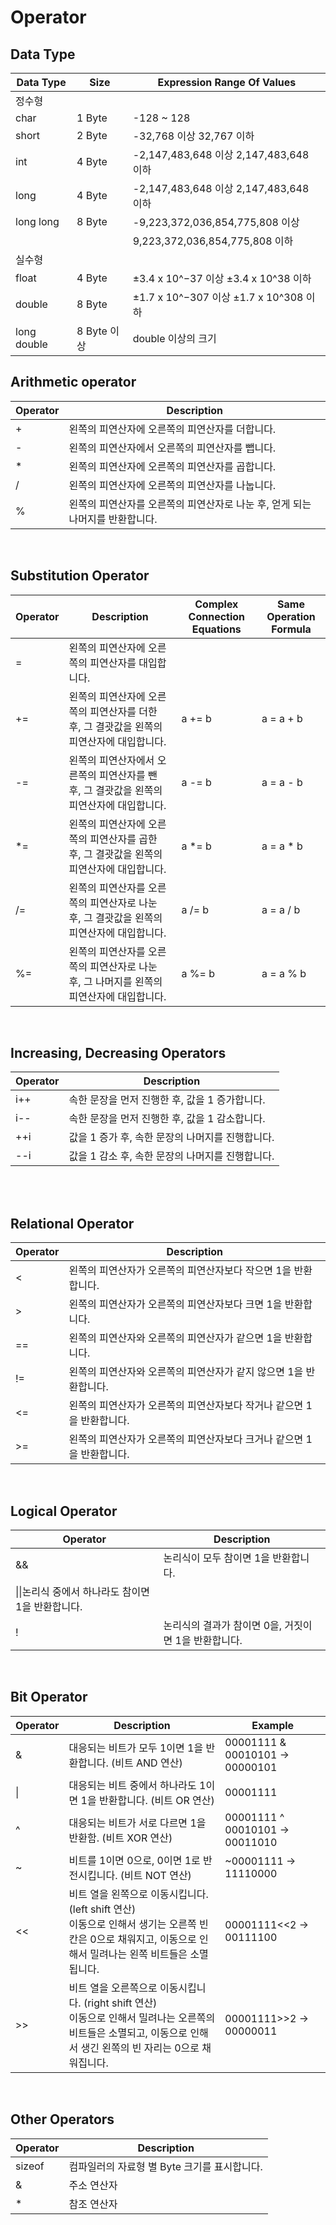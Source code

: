 # Operator

## Data Type
|Data Type|Size|Expression Range Of Values|
|---|---|---|
|정수형|
|char| 1 Byte|-128 ~ 128|
|short|2 Byte|-32,768 이상 32,767 이하|
|int|4 Byte|-2,147,483,648 이상 2,147,483,648 이하|
|long|4 Byte| -2,147,483,648 이상 2,147,483,648 이하|
|long long|8 Byte|-9,223,372,036,854,775,808 이상|
||| 9,223,372,036,854,775,808 이하|
|실수형||
|float|4 Byte|±3.4 x 10^−37 이상 ±3.4 x 10^38 이하|
|double|8 Byte|±1.7 x 10^−307 이상 ±1.7 x 10^308 이하|
|long double| 8 Byte 이상|double 이상의 크기|


## Arithmetic operator
|Operator|Description|
|---|---|
|+|왼쪽의 피연산자에 오른쪽의 피연산자를 더합니다.|
|-|왼쪽의 피연산자에서 오른쪽의 피연산자를 뺍니다.|
|*|왼쪽의 피연산자에 오른쪽의 피연산자를 곱합니다.|
|/|왼쪽의 피연산자에 오른쪽의 피연산자를 나눕니다.|
|%|왼쪽의 피연산자를 오른쪽의 피연산자로 나눈 후, 얻게 되는 나머지를 반환합니다.|

<br>

## Substitution Operator
|Operator|Description|Complex Connection Equations|Same Operation Formula|
|---|---|---|---|
|=|왼쪽의 피연산자에 오른쪽의 피연산자를 대입합니다.|
|+=|왼쪽의 피연산자에 오른쪽의 피연산자를 더한 후, 그 결괏값을 왼쪽의 피연산자에 대입합니다.|a += b|a = a + b|
|-=|왼쪽의 피연산자에서 오른쪽의 피연산자를 뺀 후, 그 결괏값을 왼쪽의 피연산자에 대입합니다.|a -= b|a = a - b|
|*=|왼쪽의 피연산자에 오른쪽의 피연산자를 곱한 후, 그 결괏값을 왼쪽의 피연산자에 대입합니다.|a *= b|a = a * b|
|/=|왼쪽의 피연산자를 오른쪽의 피연산자로 나눈 후, 그 결괏값을 왼쪽의 피연산자에 대입합니다.|a /= b|a = a / b|
|%=|왼쪽의 피연산자를 오른쪽의 피연산자로 나눈 후, 그 나머지를 왼쪽의 피연산자에 대입합니다.|a %= b|a = a % b|

<br>

## Increasing, Decreasing Operators
|Operator|Description|
|---|---|
|i++|속한 문장을 먼저 진행한 후, 값을 1 증가합니다.|
|i--|속한 문장을 먼저 진행한 후, 값을 1 감소합니다.|
|++i|값을 1 증가 후, 속한 문장의 나머지를 진행합니다.|
|--i|값을 1 감소 후, 속한 문장의 나머지를 진행합니다.|

<br>

<br>

## Relational Operator
|Operator|Description|
|---|---|
|<|왼쪽의 피연산자가 오른쪽의 피연산자보다 작으면 1을 반환합니다.|
|>|왼쪽의 피연산자가 오른쪽의 피연산자보다 크면 1을 반환합니다.|
|==|왼쪽의 피연산자와 오른쪽의 피연산자가 같으면 1을 반환합니다.|
|!=|왼쪽의 피연산자와 오른쪽의 피연산자가 같지 않으면 1을 반환합니다.|
|<=|왼쪽의 피연산자가 오른쪽의 피연산자보다 작거나 같으면 1을 반환합니다.|
|>=|왼쪽의 피연산자가 오른쪽의 피연산자보다 크거나 같으면 1을 반환합니다.|

<br>

## Logical Operator
|Operator|Description|
|---|---|
|&&|논리식이 모두 참이면 1을 반환합니다.|
|\|\|논리식 중에서 하나라도 참이면 1을 반환합니다.|
|!|논리식의 결과가 참이면 0을, 거짓이면 1을 반환합니다.|

<br>

## Bit Operator
|Operator|Description|Example|
|---|---|---|
|&|대응되는 비트가 모두 1이면 1을 반환합니다. (비트 AND 연산)|00001111 & 00010101 -> 00000101|
|\| |대응되는 비트 중에서 하나라도 1이면 1을 반환합니다. (비트 OR 연산)|00001111 | 00010101 -> 00011111
|^|대응되는 비트가 서로 다르면 1을 반환함. (비트 XOR 연산)|00001111 ^ 00010101 -> 00011010|
|~|비트를 1이면 0으로, 0이면 1로 반전시킵니다. (비트 NOT 연산)|~00001111 -> 11110000
|<<|비트 열을 왼쪽으로 이동시킵니다. (left shift 연산) <br> 이동으로 인해서 생기는 오른쪽 빈칸은 0으로 채워지고, 이동으로 인해서 밀려나는 왼쪽 비트들은 소멸됩니다.|00001111<<2 -> 00111100|
|>>|비트 열을 오른쪽으로 이동시킵니다. (right shift 연산) <br> 이동으로 인해서 밀려나는 오른쪽의 비트들은 소멸되고, 이동으로 인해서 생긴 왼쪽의 빈 자리는 0으로 채워집니다.|00001111>>2 -> 00000011|

<br>

## Other Operators
|Operator|Description|
|---|---|
|sizeof|컴파일러의 자료형 별 Byte 크기를 표시합니다.|
|&|주소 연산자|
|*|참조 연산자|